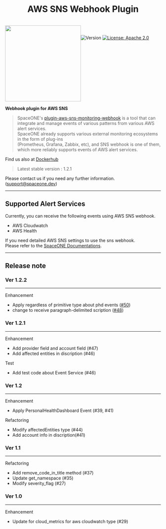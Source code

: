 <h1 align="center">AWS SNS Webhook Plugin</h1>  

<br/>  
<div align="center" style="display:flex;">  
  <img width="245" src="https://user-images.githubusercontent.com/83386688/155678636-4e35b1d3-3fb6-4d1d-84aa-323a7f73b966.png">
  <p> 
    <br>
    <img alt="Version"  src="https://img.shields.io/badge/version-1.2.1-blue.svg?cacheSeconds=2592000"  />    
    <a href="https://www.apache.org/licenses/LICENSE-2.0"  target="_blank"><img alt="License: Apache 2.0"  src="https://img.shields.io/badge/License-Apache 2.0-yellow.svg" /></a> 
  </p> 
</div>    

**Webhook plugin for AWS SNS**

> SpaceONE's [plugin-aws-sns-monitoring-webhook](https://github.com/spaceone-dev/plugin-aws-sns-mon-webhook) 
 is a tool that can integrate and manage events of various patterns from various AWS alert services.   
> SpaceONE already supports various external monitoring ecosystems in the form of plug-ins   
> (Prometheus, Grafana, Zabbix, etc), and SNS webhook is one of them, which more reliably supports events of AWS alert services.

Find us also at [Dockerhub](https://hub.docker.com/repository/docker/spaceone/plugin-aws-sns-mon-webhook)
> Latest stable version : 1.2.1

Please contact us if you need any further information. (support@spaceone.dev)

---

## Supported Alert Services

Currently, you can receive the following events using AWS SNS webhook.
* AWS Cloudwatch
* AWS Health

If you need detailed AWS SNS settings to use the sns webhook.   
Please refer to the [SpaceONE Documentations](https://spaceone.org/docs/guides/alert_manager/webhook_settings/aws_sns_webhook/).

---

## Release note


### Ver 1.2.2

---

Enhancement
- Apply regardless of primitive type about phd events ([#50](https://github.com/spaceone-dev/plugin-aws-sns-mon-webhook/issues/50))
- change to receive paragraph-delimited scription ([#48](https://github.com/spaceone-dev/plugin-aws-sns-mon-webhook/issues/48))

### Ver 1.2.1

---

Enhancement
- Add provider field and account field (#47)
- Add affected entities in discription (#46)

Test
- Add test code about Event Service (#46)




### Ver 1.2

---

Enhancement
- Apply PersonalHealthDashboard Event (#39, #41)

Refactoring
- Modify affectedEntities type (#44)
- Add account info in discription(#41)


### Ver 1.1

---

Refactoring   
- Add remove_code_in_title method (#37)
- Update get_namespace (#35)
- Modify severity_flag (#27)

### Ver 1.0

---

Enhancement
- Update for cloud_metrics for aws cloudwatch type (#29)
